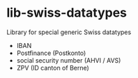 # lib-swiss-datatypes
Library for special generic Swiss datatypes
* IBAN
* Postfinance (Postkonto)
* social security number (AHVI / AVS)
* ZPV (ID canton of Berne)
